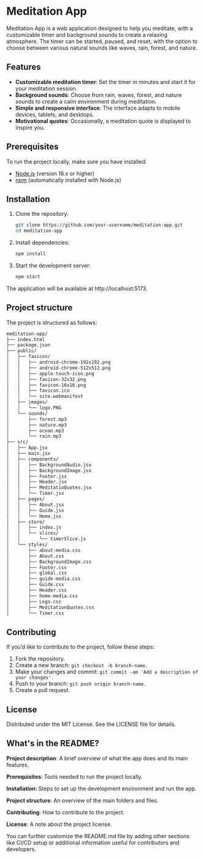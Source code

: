 # Meditation App

Meditation App is a web application designed to help you meditate, with a customizable timer and background sounds to create a relaxing atmosphere. The timer can be started, paused, and reset, with the option to choose between various natural sounds like waves, rain, forest, and nature.

## Features

- **Customizable meditation timer**: Set the timer in minutes and start it for your meditation session.
- **Background sounds**: Choose from rain, waves, forest, and nature sounds to create a calm environment during meditation.
- **Simple and responsive interface**: The interface adapts to mobile devices, tablets, and desktops.
- **Motivational quotes**: Occasionally, a meditation quote is displayed to inspire you.

## Prerequisites

To run the project locally, make sure you have installed:

- [Node.js](https://nodejs.org/) (version 16.x or higher)
- [npm](https://www.npmjs.com/) (automatically installed with Node.js)

## Installation

1. Clone the repository:

   ```bash
   git clone https://github.com/your-username/meditation-app.git
   cd meditation-app

2. Install dependencies:

   ```bash
   npm install

3. Start the development server:

   ```bash
   npm start

The application will be available at http://localhost:5173.

## Project structure

The project is structured as follows:

   ```bash
   meditation-app/
├── index.html
├── package.json
├── public/
│   ├── favicon/
│   │   ├── android-chrome-192x192.png
│   │   ├── android-chrome-512x512.png
│   │   ├── apple-touch-icon.png
│   │   ├── favicon-32x32.png
│   │   ├── favicon-16x16.png
│   │   ├── favicon.ico
│   │   └── site.webmanifest
│   ├── images/
│   │   └── logo.PNG
│   └── sounds/
│       ├── forest.mp3
│       ├── nature.mp3
│       ├── ocean.mp3
│       └── rain.mp3
├── src/
│   ├── App.jsx
│   ├── main.jsx
│   ├── components/
│   │   ├── BackgroundAudio.jsx
│   │   ├── BackgroundImage.jsx
│   │   ├── Footer.jsx
│   │   ├── Header.jsx
│   │   ├── MeditatioQuotes.jsx
│   │   └── Timer.jsx
│   ├── pages/
│   │   ├── About.jsx
│   │   ├── Guide.jsx
│   │   └── Home.jsx
│   ├── store/
│   │   ├── index.js
│   │   └── slices/
│   │       └── timerSlice.js
│   └── styles/
│       ├── about-media.css
│       ├── About.css
│       ├── BackgroundImage.css
│       ├── Footer.css
│       ├── global.css
│       ├── guide-media.css
│       ├── Guide.css
│       ├── Header.css
│       ├── home-media.css
│       ├── Logo.css
│       ├── MeditationQuotes.css
│       └── Timer.css

   ``` 

## Contributing

If you’d like to contribute to the project, follow these steps:

1. Fork the repository.
2. Create a new branch: ```git checkout -b branch-name.```
3. Make your changes and commit: ```git commit -am 'Add a description of your changes'.```
4. Push to your branch: ```git push origin branch-name.```
5. Create a pull request.

## License

Distributed under the MIT License. See the LICENSE file for details.

## What's in the README?

**Project description**: A brief overview of what the app does and its main features.

**Prerequisites**: Tools needed to run the project locally.

**Installation**: Steps to set up the development environment and run the app.

**Project structure**: An overview of the main folders and files.

**Contributing**: How to contribute to the project.

**License**: A note about the project license.

You can further customize the README.md file by adding other sections like CI/CD setup or additional information useful for contributors and developers.

